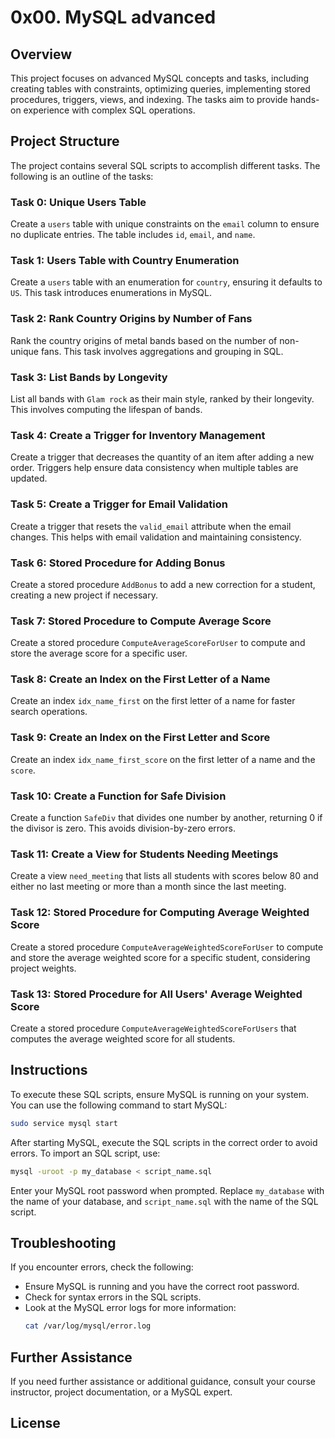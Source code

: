 # 0x00. MySQL advanced

## Overview
This project focuses on advanced MySQL concepts and tasks, including creating tables with constraints, optimizing queries, implementing stored procedures, triggers, views, and indexing. The tasks aim to provide hands-on experience with complex SQL operations.

## Project Structure
The project contains several SQL scripts to accomplish different tasks. The following is an outline of the tasks:

### Task 0: Unique Users Table
Create a `users` table with unique constraints on the `email` column to ensure no duplicate entries. The table includes `id`, `email`, and `name`.

### Task 1: Users Table with Country Enumeration
Create a `users` table with an enumeration for `country`, ensuring it defaults to `US`. This task introduces enumerations in MySQL.

### Task 2: Rank Country Origins by Number of Fans
Rank the country origins of metal bands based on the number of non-unique fans. This task involves aggregations and grouping in SQL.

### Task 3: List Bands by Longevity
List all bands with `Glam rock` as their main style, ranked by their longevity. This involves computing the lifespan of bands.

### Task 4: Create a Trigger for Inventory Management
Create a trigger that decreases the quantity of an item after adding a new order. Triggers help ensure data consistency when multiple tables are updated.

### Task 5: Create a Trigger for Email Validation
Create a trigger that resets the `valid_email` attribute when the email changes. This helps with email validation and maintaining consistency.

### Task 6: Stored Procedure for Adding Bonus
Create a stored procedure `AddBonus` to add a new correction for a student, creating a new project if necessary.

### Task 7: Stored Procedure to Compute Average Score
Create a stored procedure `ComputeAverageScoreForUser` to compute and store the average score for a specific user.

### Task 8: Create an Index on the First Letter of a Name
Create an index `idx_name_first` on the first letter of a name for faster search operations.

### Task 9: Create an Index on the First Letter and Score
Create an index `idx_name_first_score` on the first letter of a name and the `score`.

### Task 10: Create a Function for Safe Division
Create a function `SafeDiv` that divides one number by another, returning 0 if the divisor is zero. This avoids division-by-zero errors.

### Task 11: Create a View for Students Needing Meetings
Create a view `need_meeting` that lists all students with scores below 80 and either no last meeting or more than a month since the last meeting.

### Task 12: Stored Procedure for Computing Average Weighted Score
Create a stored procedure `ComputeAverageWeightedScoreForUser` to compute and store the average weighted score for a specific student, considering project weights.

### Task 13: Stored Procedure for All Users' Average Weighted Score
Create a stored procedure `ComputeAverageWeightedScoreForUsers` that computes the average weighted score for all students.

## Instructions
To execute these SQL scripts, ensure MySQL is running on your system. You can use the following command to start MySQL:

```bash
sudo service mysql start
```

After starting MySQL, execute the SQL scripts in the correct order to avoid errors. To import an SQL script, use:

```bash
mysql -uroot -p my_database < script_name.sql
```

Enter your MySQL root password when prompted. Replace `my_database` with the name of your database, and `script_name.sql` with the name of the SQL script.

## Troubleshooting
If you encounter errors, check the following:
- Ensure MySQL is running and you have the correct root password.
- Check for syntax errors in the SQL scripts.
- Look at the MySQL error logs for more information:
  ```bash
  cat /var/log/mysql/error.log
  ```

## Further Assistance
If you need further assistance or additional guidance, consult your course instructor, project documentation, or a MySQL expert.

## License
